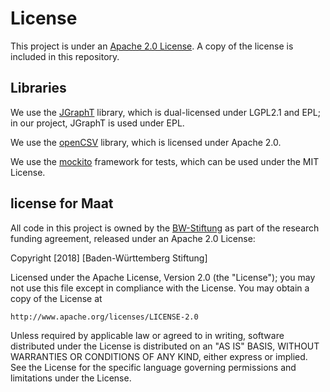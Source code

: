 # License

This project is under an [Apache 2.0 License](http://www.apache.org/licenses/LICENSE-2.0). A copy of the license is included in this repository.

## Libraries
We use the [JGraphT](https://github.com/jgrapht/jgrapht) library, which is dual-licensed under LGPL2.1 and EPL; in our project, JGraphT is used under EPL.

We use the [openCSV](http://opencsv.sourceforge.net/) library, which is licensed under Apache 2.0.

We use the [mockito](https://github.com/mockito/mockito) framework for tests, which can be used under the MIT License.

## license for Maat

All code in this project is owned by the [BW-Stiftung](https://www.bwstiftung.de) as part of the research funding agreement, released under an Apache 2.0 License:

Copyright [2018] [Baden-Württemberg Stiftung]

Licensed under the Apache License, Version 2.0 (the "License");
you may not use this file except in compliance with the License.
You may obtain a copy of the License at

    http://www.apache.org/licenses/LICENSE-2.0

Unless required by applicable law or agreed to in writing, software
distributed under the License is distributed on an "AS IS" BASIS,
WITHOUT WARRANTIES OR CONDITIONS OF ANY KIND, either express or implied.
See the License for the specific language governing permissions and
limitations under the License.
